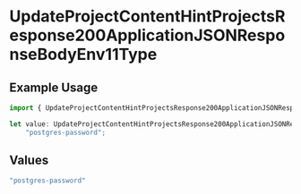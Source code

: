 # UpdateProjectContentHintProjectsResponse200ApplicationJSONResponseBodyEnv11Type

## Example Usage

```typescript
import { UpdateProjectContentHintProjectsResponse200ApplicationJSONResponseBodyEnv11Type } from "@simplesagar/vercel/models/updateprojectop.js";

let value: UpdateProjectContentHintProjectsResponse200ApplicationJSONResponseBodyEnv11Type =
    "postgres-password";
```

## Values

```typescript
"postgres-password"
```